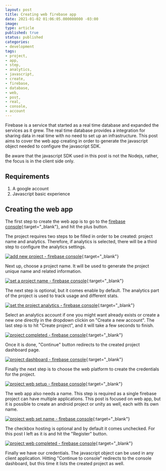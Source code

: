 ```yaml
---
layout: post
title: Creating web firebase app
date: 2021-01-02 01:06:05.000000000 -03:00
image:
type: article
published: true
status: published
categories:
- development
tags:
- project,
- app,
- step,
- analytics,
- javascript,
- create,
- firebase,
- database,
- web,
- post,
- real,
- console,
- account
---
```


Firebase is a service that started as a real time database and expanded
the services as it grew. The real time database provides a integration
for sharing data in real time with no need to set up an infrastructure.
This post aims to cover the web app creating in order to generate the javascript object needed to configure the javascript SDK.

Be aware that the javascript SDK used in this post is not the Nodejs, rather, the focus is in the client side only.

## Requirements

1. A google account
2. Javascript basic experience

## Creating the web app

The first step to create the web app is to go to the [firebase console](https://console.firebase.google.com){:target="_blank"}, and hit the plus button.

The project requires two steps to be filled in order to be created: project name
and analytics. Therefore, if analytics is selected, there will be a third step
to configure the analytics settings.

[![add new project - firebase console](/images/posts/2021-01-02-creating-web-firebase-app/new-project.png "add new project - firebase console")](/images/posts/2021-01-02-creating-web-firebase-app/new-project.png){:target="_blank"}

Next up, choose a project name. It will be used to generate the project unique
name and related information.

[![set a project name - firebase console](/images/posts/2021-01-02-creating-web-firebase-app/project-name.png "set a project name - firebase console")](/images/posts/2021-01-02-creating-web-firebase-app/project-name.png){:target="_blank"}

The next step is optional, but it comes enable by default. The analytics
part of the project is used to track usage and different stats.

[![set the project analytics - firebase console](/images/posts/2021-01-02-creating-web-firebase-app/project-analytics.png "set the project analytics - firebase console")](/images/posts/2021-01-02-creating-web-firebase-app/project-analytics.png){:target="_blank"}

Select an analytics account if one you might want already exists or create a new
one directly in the dropdown clickin on "Create a new account". The last step
is to hit "Create project", and it will take a few seconds to finish.

[![project completed - firebase console](/images/posts/2021-01-02-creating-web-firebase-app/project-completed.png "project completed - firebase console")](/images/posts/2021-01-02-creating-web-firebase-app/project-completed.png){:target="_blank"}

Once it is done, "Continue" button redirects to the created project dashboard page.

[![project dashboard - firebase console](/images/posts/2021-01-02-creating-web-firebase-app/project-dashboard.png "project dashboard - firebase console")](/images/posts/2021-01-02-creating-web-firebase-app/project-dashboard.png){:target="_blank"}

Finally the next step is to choose the web platform to create the credentials for
the project.

[![project web setup - firebase console](/images/posts/2021-01-02-creating-web-firebase-app/project-web-setup.png "project web setup - firebase console")](/images/posts/2021-01-02-creating-web-firebase-app/project-web-setup.png){:target="_blank"}

The web app also needs a name. This step is required as a single firebase project
can have multiple applications. This post is focused on web app, but it is possible
to create an android project or unity as well, each with its own name.

[![project web set name - firebase console](/images/posts/2021-01-02-creating-web-firebase-app/project-web-app-name.png "project web set name - firebase console")](/images/posts/2021-01-02-creating-web-firebase-app/project-web-app-name.png){:target="_blank"}

The checkbox hosting is optional and by default it comes unchecked. For
this post I left as it is and hit the "Register" button.

[![project web completed - firebase console](/images/posts/2021-01-02-creating-web-firebase-app/project-web--app-completed.png "project web completed - firebase console")](/images/posts/2021-01-02-creating-web-firebase-app/project-web--app-completed.png){:target="_blank"}

Finally we have our credentials. The javascript object can be used in any client
application. Hitting "Continue to console" redirects to the console dashboard,
but this time it lists the created project as well.